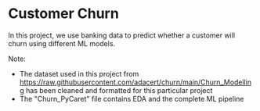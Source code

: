 # Customer Churn
In this project, we use banking data to predict whether a customer will churn using different ML models.

Note:
- The dataset used in this project from https://raw.githubusercontent.com/adacert/churn/main/Churn_Modelling has been cleaned and formatted for this particular project
- The "Churn_PyCaret" file contains EDA and the complete ML pipeline

